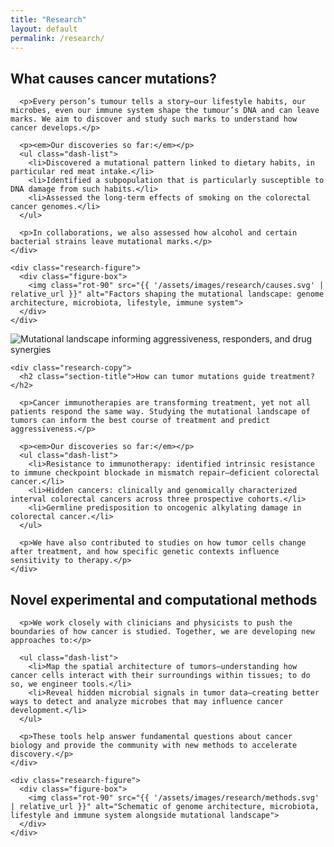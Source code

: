 ```yaml
---
title: "Research"
layout: default
permalink: /research/
---
```


<section class="research-section img-right">
  <div class="row">
    <div class="research-copy">
      <h2 class="section-title">What causes cancer mutations?</h2>

      <p>Every person’s tumour tells a story—our lifestyle habits, our microbes, even our immune system shape the tumour’s DNA and can leave marks. We aim to discover and study such marks to understand how cancer develops.</p>

      <p><em>Our discoveries so far:</em></p>
      <ul class="dash-list">
        <li>Discovered a mutational pattern linked to dietary habits, in particular red meat intake.</li>
        <li>Identified a subpopulation that is particularly susceptible to DNA damage from such habits.</li>
        <li>Assessed the long-term effects of smoking on the colorectal cancer genomes.</li>
      </ul>

      <p>In collaborations, we also assessed how alcohol and certain bacterial strains leave mutational marks.</p>
    </div>

    <div class="research-figure">
      <div class="figure-box">
        <img class="rot-90" src="{{ '/assets/images/research/causes.svg' | relative_url }}" alt="Factors shaping the mutational landscape: genome architecture, microbiota, lifestyle, immune system">
      </div>
    </div>
  </div>
</section>

<section class="research-section img-left">
  <div class="row">
    <div class="research-figure">
      <div class="figure-box">
        <img class="rot-90" src="{{ '/assets/images/research/treatment.svg' | relative_url }}" alt="Mutational landscape informing aggressiveness, responders, and drug synergies">
      </div>
    </div>

    <div class="research-copy">
      <h2 class="section-title">How can tumor mutations guide treatment?</h2>

      <p>Cancer immunotherapies are transforming treatment, yet not all patients respond the same way. Studying the mutational landscape of tumors can inform the best course of treatment and predict aggressiveness.</p>

      <p><em>Our discoveries so far:</em></p>
      <ul class="dash-list">
        <li>Resistance to immunotherapy: identified intrinsic resistance to immune checkpoint blockade in mismatch repair–deficient colorectal cancer.</li>
        <li>Hidden cancers: clinically and genomically characterized interval colorectal cancers across three prospective cohorts.</li>
        <li>Germline predisposition to oncogenic alkylating damage in colorectal cancer.</li>
      </ul>

      <p>We have also contributed to studies on how tumor cells change after treatment, and how specific genetic contexts influence sensitivity to therapy.</p>
    </div>
  </div>
</section>

<section class="research-section img-right">
  <div class="row">
    <div class="research-copy">
      <h2 class="section-title">Novel experimental and computational methods</h2>

      <p>We work closely with clinicians and physicists to push the boundaries of how cancer is studied. Together, we are developing new approaches to:</p>

      <ul class="dash-list">
        <li>Map the spatial architecture of tumors—understanding how cancer cells interact with their surroundings within tissues; to do so, we engineer tools.</li>
        <li>Reveal hidden microbial signals in tumor data—creating better ways to detect and analyze microbes that may influence cancer development.</li>
      </ul>

      <p>These tools help answer fundamental questions about cancer biology and provide the community with new methods to accelerate discovery.</p>
    </div>

    <div class="research-figure">
      <div class="figure-box">
        <img class="rot-90" src="{{ '/assets/images/research/methods.svg' | relative_url }}" alt="Schematic of genome architecture, microbiota, lifestyle and immune system alongside mutational landscape">
      </div>
    </div>
  </div>
</section>
